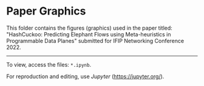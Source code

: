 # Paper Graphics

This folder contains the figures (graphics) used in the paper titled: "HashCuckoo: Predicting Elephant Flows using Meta-heuristics in Programmable Data Planes" submitted for IFIP Networking Conference 2022.
______________


To view, access the files: `*.ipynb`.

For reproduction and editing, use *Jupyter* (https://jupyter.org/). 
